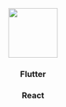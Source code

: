 <!-- ### Hi there 👋 -->

<!--
**hegerdev/hegerdev** is a ✨ _special_ ✨ repository because its `README.md` (this file) appears on your GitHub profile.

Here are some ideas to get you started:

- 🔭 I’m currently working on ...
- 🌱 I’m currently learning ...
- 👯 I’m looking to collaborate on ...
- 🤔 I’m looking for help with ...
- 💬 Ask me about ...
- 📫 How to reach me: ...
- 😄 Pronouns: ...
- ⚡ Fun fact: ...
-->

<div align="center">
  <img src="https://media.giphy.com/media/i1JHRZSXO9LZZDHqii/giphy.gif" width="100">
  <br>
  <h3>Flutter</h3>
  <h3>React</h3>
</div>
